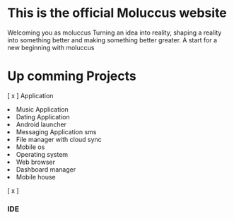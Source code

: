 # This is the official Moluccus website

Welcoming you as moluccus
Turning an idea into reality, shaping a reality into something better and making something better greater.
A start for a new beginning with moluccus

# Up comming Projects

[ x ] Application
<li> Music Application
<li> Dating Application
<li> Android launcher
<li> Messaging Application sms
<li> File manager with cloud sync
<li> Mobile os
<li> Operating system
<li> Web browser
<li> Dashboard manager
<li> Mobile house

[ x ] <h3>IDE<h3/>
